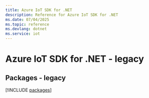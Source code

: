 ```yaml
---
title: Azure IoT SDK for .NET
description: Reference for Azure IoT SDK for .NET
ms.date: 07/04/2025
ms.topic: reference
ms.devlang: dotnet
ms.service: iot
---
```

# Azure IoT SDK for .NET - legacy
## Packages - legacy
[!INCLUDE [packages](iot-index.md)]